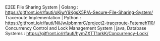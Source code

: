 E2EE File Sharing System | Golang : https://gitfront.io/r/fauti/oKjwY9KgsX5P/A-Secure-File-Sharing-System/
Traceroute Implementation | Python : https://gitfront.io/r/fauti/NiiJwJpbmmrC/project2-traceroute-Fatemeh110/
Concurrency Control and Lock Management System | java, Database Systems : https://gitfront.io/r/fauti/hymZXTT1arkK/Concurrency-Lock/
